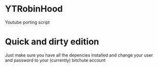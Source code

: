 # YTRobinHood
Youtube porting script

# Quick and dirty edition 
Just make sure you have all the depencies installed 
and change your user and password to your (currently) bitchute account
